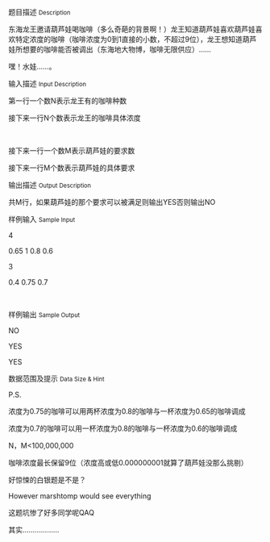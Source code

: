 <div class="panel panel-default">
<div class="area-title">
<span>
题目描述
<small>Description</small>
</span></div>
<div class="panel-body">

<p>东海龙王邀请葫芦娃喝咖啡（多么奇葩的背景啊！）龙王知道葫芦娃喜欢葫芦娃喜欢特定浓度的咖啡（咖啡浓度为0到1直接的小数，不超过9位），龙王想知道葫芦娃所想要的咖啡能否被调出（东海地大物博，咖啡无限供应）……</p><p>嘿！水娃……。<br></p>

</div>
</div>

<div class="panel panel-default">
<div class="area-title">
<span>
输入描述
<small>Input Description</small>
</span></div>
<div class="panel-body">
<p>第一行一个数N表示龙王有的咖啡种数</p><p>接下来一行N个数表示龙王的咖啡具体浓度<br></p><p><br></p><p>接下来一行一个数M表示葫芦娃的要求数</p><p>接下来一行M个数表示葫芦娃的具体要求</p>

</div>
</div>
<div  class="panel panel-default">
<div class="area-title">
<span>
输出描述
<small>Output Description</small>
</span></div>
<div class="panel-body">

<p>共M行，如果葫芦娃的那个要求可以被满足则输出YES否则输出NO</p>

</div>
</div>


<div class="panel panel-default">
<div class="area-title">
<span>
样例输入
<small>Sample Input</small>
</span></div>
<div class="panel-body">
<p>4</p><p>0.65 1 0.8 0.6</p><p style="">3</p><p style="">0.4 0.75 0.7</p><p><br></p>

</div>
</div>

<div class="panel panel-default">
<div class="area-title">
<span>
样例输出
<small>Sample Output</small>
</span></div>
<div class="panel-body">
<p>NO</p><p>YES</p><p>YES</p>

</div>
</div>

<div class="panel panel-default">
<div class="area-title">
<span>
数据范围及提示
<small>Data Size & Hint</small>
</span></div>
<div class="panel-body">
<p>P.S.</p><p>浓度为0.75的咖啡可以用两杯浓度为0.8的咖啡与一杯浓度为0.65的咖啡调成</p><p style="">浓度为0.7的咖啡可以用一杯浓度为0.8的咖啡与一杯浓度为0.6的咖啡调成</p><p>N，M&lt;100,000,000</p><p>咖啡浓度最长保留9位（浓度高或低0.000000001就算了葫芦娃没那么挑剔）</p><p>好惊悚的白银题是不是？</p><p>However marshtomp would see everything</p><p>这题坑惨了好多同学呢QAQ</p><p>其实………………</p>
</div>
</div>